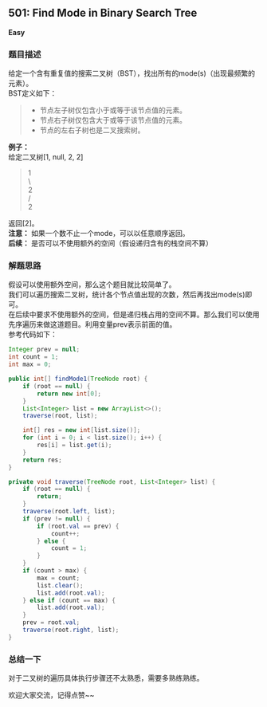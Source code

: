 ## 501: Find Mode in Binary Search Tree
**Easy**
### 题目描述
给定一个含有重复值的搜索二叉树（BST），找出所有的mode(s)（出现最频繁的元素）。  
BST定义如下：  
> * 节点左子树仅包含小于或等于该节点值的元素。
> * 节点右子树仅包含大于或等于该节点值的元素。
> * 节点的左右子树也是二叉搜索树。

**例子：**  
给定二叉树[1, null, 2, 2]  
> 1  
>  \  
>   2  
>  /  
> 2  

返回[2]。  
**注意：**
如果一个数不止一个mode，可以以任意顺序返回。  
**后续：**
是否可以不使用额外的空间（假设递归含有的栈空间不算）  
### 解题思路
假设可以使用额外空间，那么这个题目就比较简单了。  
我们可以遍历搜索二叉树，统计各个节点值出现的次数，然后再找出mode(s)即可。  
在后续中要求不使用额外的空间，但是递归栈占用的空间不算。那么我们可以使用先序遍历来做这道题目。利用变量prev表示前面的值。  
参考代码如下：
```java
Integer prev = null;
int count = 1;
int max = 0;

public int[] findMode1(TreeNode root) {
    if (root == null) {
        return new int[0];
    }
    List<Integer> list = new ArrayList<>();
    traverse(root, list);

    int[] res = new int[list.size()];
    for (int i = 0; i < list.size(); i++) {
        res[i] = list.get(i);
    }
    return res;
}

private void traverse(TreeNode root, List<Integer> list) {
    if (root == null) {
        return;
    }
    traverse(root.left, list);
    if (prev != null) {
        if (root.val == prev) {
            count++;
        } else {
            count = 1;
        }
    }
    if (count > max) {
        max = count;
        list.clear();
        list.add(root.val);
    } else if (count == max) {
        list.add(root.val);
    }
    prev = root.val;
    traverse(root.right, list);
}
```

### 总结一下
对于二叉树的遍历具体执行步骤还不太熟悉，需要多熟练熟练。   

欢迎大家交流，记得点赞~~




